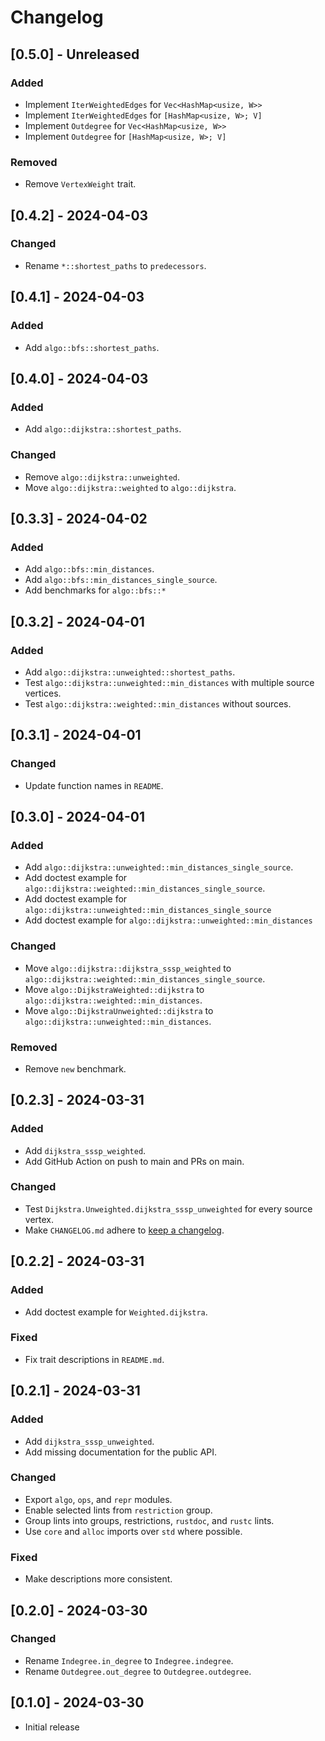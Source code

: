 # Changelog

## [0.5.0] - Unreleased

### Added

- Implement `IterWeightedEdges` for `Vec<HashMap<usize, W>>`
- Implement `IterWeightedEdges` for `[HashMap<usize, W>; V]`
- Implement `Outdegree` for `Vec<HashMap<usize, W>>`
- Implement `Outdegree` for `[HashMap<usize, W>; V]`

### Removed

- Remove `VertexWeight` trait.

## [0.4.2] - 2024-04-03

### Changed

- Rename `*::shortest_paths` to `predecessors`.

## [0.4.1] - 2024-04-03

### Added

- Add `algo::bfs::shortest_paths`.

## [0.4.0] - 2024-04-03

### Added

- Add `algo::dijkstra::shortest_paths`.

### Changed

- Remove `algo::dijkstra::unweighted`.
- Move `algo::dijkstra::weighted` to `algo::dijkstra`.

## [0.3.3] - 2024-04-02

### Added

- Add `algo::bfs::min_distances`.
- Add `algo::bfs::min_distances_single_source`.
- Add benchmarks for `algo::bfs::*`

## [0.3.2] - 2024-04-01

### Added

- Add `algo::dijkstra::unweighted::shortest_paths`.
- Test `algo::dijkstra::unweighted::min_distances` with multiple source vertices.
- Test `algo::dijkstra::weighted::min_distances` without sources.

## [0.3.1] - 2024-04-01

### Changed

- Update function names in `README`.

## [0.3.0] - 2024-04-01

### Added

- Add `algo::dijkstra::unweighted::min_distances_single_source`.
- Add doctest example for `algo::dijkstra::weighted::min_distances_single_source`.
- Add doctest example for `algo::dijkstra::unweighted::min_distances_single_source`
- Add doctest example for `algo::dijkstra::unweighted::min_distances`

### Changed

- Move `algo::dijkstra::dijkstra_sssp_weighted` to `algo::dijkstra::weighted::min_distances_single_source`.
- Move `algo::DijkstraWeighted::dijkstra` to `algo::dijkstra::weighted::min_distances`.
- Move `algo::DijkstraUnweighted::dijkstra` to `algo::dijkstra::unweighted::min_distances`.

### Removed

- Remove `new` benchmark.

## [0.2.3] - 2024-03-31

### Added

- Add `dijkstra_sssp_weighted`.
- Add GitHub Action on push to main and PRs on main.

### Changed

- Test `Dijkstra.Unweighted.dijkstra_sssp_unweighted` for every source vertex.
- Make `CHANGELOG.md` adhere to [keep a changelog](https://keepachangelog.com/en/1.0.0/).

## [0.2.2] - 2024-03-31

### Added

- Add doctest example for `Weighted.dijkstra`.

### Fixed

- Fix trait descriptions in `README.md`.

## [0.2.1] - 2024-03-31

### Added

- Add `dijkstra_sssp_unweighted`.
- Add missing documentation for the public API.

### Changed

- Export `algo`, `ops`, and `repr` modules.
- Enable selected lints from `restriction` group.
- Group lints into groups, restrictions, `rustdoc`, and `rustc` lints.
- Use `core` and `alloc` imports over `std` where possible.

### Fixed

- Make descriptions more consistent.

## [0.2.0] - 2024-03-30

### Changed

- Rename `Indegree.in_degree` to `Indegree.indegree`.
- Rename `Outdegree.out_degree` to `Outdegree.outdegree`.

## [0.1.0] - 2024-03-30

- Initial release
